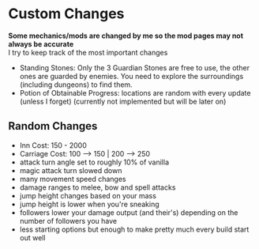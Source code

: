 # Custom Changes

**Some mechanics/mods are changed by me so the mod pages may not always be accurate**  
I try to keep track of the most important changes

- Standing Stones: Only the 3 Guardian Stones are free to use, the other ones are guarded by enemies. You need to explore the surroundings (including dungeons) to find them.
- Potion of Obtainable Progress: locations are random with every update (unless I forget) (currently not implemented but will be later on)


## Random Changes 
- Inn Cost: 150 - 2000
- Carriage Cost: 100 --> 150 | 200 --> 250
- attack turn angle set to roughly 10% of vanilla
- magic attack turn slowed down
- many movement speed changes
- damage ranges to melee, bow and spell attacks
- jump height changes based on your mass
- jump height is lower when you're sneaking
- followers lower your damage output (and their's) depending on the number of followers you have
- less starting options but enough to make pretty much every build start out well
